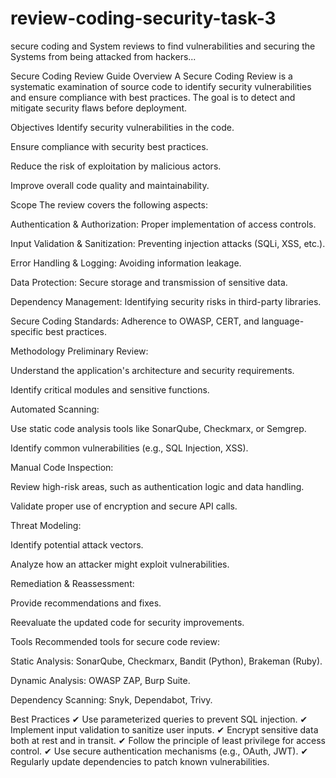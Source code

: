 # review-coding-security-task-3
secure coding and System reviews to find vulnerabilities and securing the Systems from being attacked from hackers... 

Secure Coding Review Guide
Overview
A Secure Coding Review is a systematic examination of source code to identify security vulnerabilities and ensure compliance with best practices. The goal is to detect and mitigate security flaws before deployment.

Objectives
Identify security vulnerabilities in the code.

Ensure compliance with security best practices.

Reduce the risk of exploitation by malicious actors.

Improve overall code quality and maintainability.

Scope
The review covers the following aspects:

Authentication & Authorization: Proper implementation of access controls.

Input Validation & Sanitization: Preventing injection attacks (SQLi, XSS, etc.).

Error Handling & Logging: Avoiding information leakage.

Data Protection: Secure storage and transmission of sensitive data.

Dependency Management: Identifying security risks in third-party libraries.

Secure Coding Standards: Adherence to OWASP, CERT, and language-specific best practices.

Methodology
Preliminary Review:

Understand the application's architecture and security requirements.

Identify critical modules and sensitive functions.

Automated Scanning:

Use static code analysis tools like SonarQube, Checkmarx, or Semgrep.

Identify common vulnerabilities (e.g., SQL Injection, XSS).

Manual Code Inspection:

Review high-risk areas, such as authentication logic and data handling.

Validate proper use of encryption and secure API calls.

Threat Modeling:

Identify potential attack vectors.

Analyze how an attacker might exploit vulnerabilities.

Remediation & Reassessment:

Provide recommendations and fixes.

Reevaluate the updated code for security improvements.

Tools
Recommended tools for secure code review:

Static Analysis: SonarQube, Checkmarx, Bandit (Python), Brakeman (Ruby).

Dynamic Analysis: OWASP ZAP, Burp Suite.

Dependency Scanning: Snyk, Dependabot, Trivy.

Best Practices
✔ Use parameterized queries to prevent SQL injection.
✔ Implement input validation to sanitize user inputs.
✔ Encrypt sensitive data both at rest and in transit.
✔ Follow the principle of least privilege for access control.
✔ Use secure authentication mechanisms (e.g., OAuth, JWT).
✔ Regularly update dependencies to patch known vulnerabilities.
